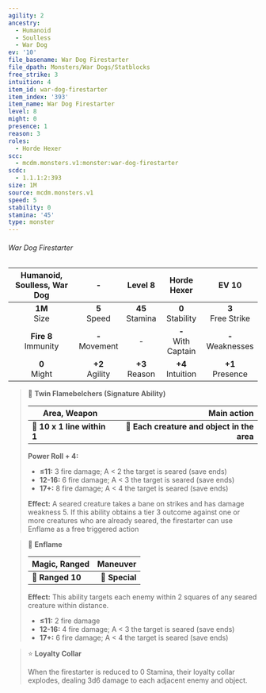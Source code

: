 ```yaml
---
agility: 2
ancestry:
  - Humanoid
  - Soulless
  - War Dog
ev: '10'
file_basename: War Dog Firestarter
file_dpath: Monsters/War Dogs/Statblocks
free_strike: 3
intuition: 4
item_id: war-dog-firestarter
item_index: '393'
item_name: War Dog Firestarter
level: 8
might: 0
presence: 1
reason: 3
roles:
  - Horde Hexer
scc:
  - mcdm.monsters.v1:monster:war-dog-firestarter
scdc:
  - 1.1.1:2:393
size: 1M
source: mcdm.monsters.v1
speed: 5
stability: 0
stamina: '45'
type: monster
---
```


###### War Dog Firestarter

| Humanoid, Soulless, War Dog |          -          |       Level 8       |       Horde Hexer       |         EV 10          |
| :-------------------------: | :-----------------: | :-----------------: | :---------------------: | :--------------------: |
|      **1M**<br/> Size       |  **5**<br/> Speed   | **45**<br/> Stamina |  **0**<br/> Stability   | **3**<br/> Free Strike |
|  **Fire 8**<br/> Immunity   | **-**<br/> Movement |          -          | **-**<br/> With Captain | **-**<br/> Weaknesses  |
|      **0**<br/> Might       | **+2**<br/> Agility | **+3**<br/> Reason  |  **+4**<br/> Intuition  |  **+1**<br/> Presence  |

<!-- -->
> 🔳 **Twin Flamebelchers (Signature Ability)**
>
> | **Area, Weapon**            |                             **Main action** |
> | --------------------------- | ------------------------------------------: |
> | **📏 10 x 1 line within 1** | **🎯 Each creature and object in the area** |
>
> **Power Roll + 4:**
>
> - **≤11:** 3 fire damage; A < 2 the target is seared (save ends)
> - **12-16:** 6 fire damage; A < 3 the target is seared (save ends)
> - **17+:** 8 fire damage; A < 4 the target is seared (save ends)
>
> **Effect:** A seared creature takes a bane on strikes and has damage weakness 5. If this ability obtains a tier 3 outcome against one or more creatures who are already seared, the firestarter can use Enflame as a free triggered action

<!-- -->
> 🏹 **Enflame**
>
> | **Magic, Ranged** |   **Maneuver** |
> | ----------------- | -------------: |
> | **📏 Ranged 10**  | **🎯 Special** |
>
> **Effect:** This ability targets each enemy within 2 squares of any seared creature within distance.
>
> - **≤11:** 2 fire damage
> - **12-16:** 4 fire damage; A < 3 the target is seared (save ends)
> - **17+:** 6 fire damage; A < 4 the target is seared (save ends)

<!-- -->
> ⭐️ **Loyalty Collar**
>
> When the firestarter is reduced to 0 Stamina, their loyalty collar explodes, dealing 3d6 damage to each adjacent enemy and object.
